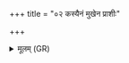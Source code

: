 +++
title = "०२ कस्यैनं मुखेन प्राशीः"

+++
<details><summary>मूलम् (GR)</summary>

(…) । +++(see 1abc)+++  
कस्यैनं मुखेन प्राशीः ॥
</details>